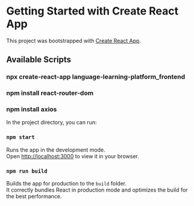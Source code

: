 # Getting Started with Create React App

This project was bootstrapped with [Create React App](https://github.com/facebook/create-react-app).

## Available Scripts

### npx create-react-app language-learning-platform_frontend
### npm install react-router-dom
### npm install axios

In the project directory, you can run:

### `npm start`

Runs the app in the development mode.\
Open [http://localhost:3000](http://localhost:3000) to view it in your browser.


### `npm run build`

Builds the app for production to the `build` folder.\
It correctly bundles React in production mode and optimizes the build for the best performance.


